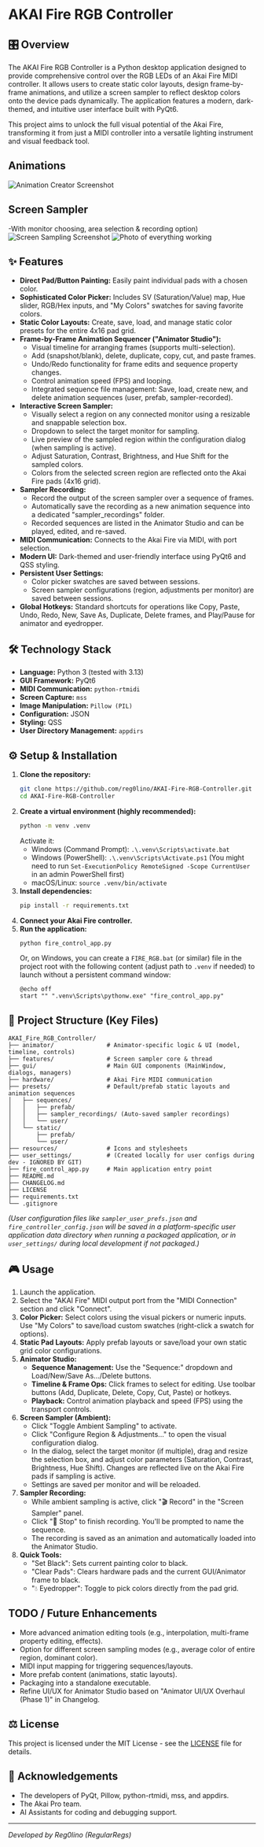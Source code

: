 # AKAI Fire RGB Controller

## 🎛️ Overview

The AKAI Fire RGB Controller is a Python desktop application designed to provide comprehensive control over the RGB LEDs of an Akai Fire MIDI controller. It allows users to create static color layouts, design frame-by-frame animations, and utilize a screen sampler to reflect desktop colors onto the device pads dynamically. The application features a modern, dark-themed, and intuitive user interface built with PyQt6.

This project aims to unlock the full visual potential of the Akai Fire, transforming it from just a MIDI controller into a versatile lighting instrument and visual feedback tool.

## Animations
![Animation Creator Screenshot](https://github.com/user-attachments/assets/d428fdef-93e1-4a24-ac58-8d9c86f7651e)
## Screen Sampler 
-With monitor choosing, area selection & recording option)
![Screen Sampling Screenshot](https://github.com/user-attachments/assets/c02538a7-1de9-4cbc-865e-4a3a7ca2b418)
![Photo of everything working](https://github.com/user-attachments/assets/f42bbf86-b30a-43b2-808d-8f6871431bb8)

## ✨ Features

*   **Direct Pad/Button Painting:** Easily paint individual pads with a chosen color.
*   **Sophisticated Color Picker:** Includes SV (Saturation/Value) map, Hue slider, RGB/Hex inputs, and "My Colors" swatches for saving favorite colors.
*   **Static Color Layouts:** Create, save, load, and manage static color presets for the entire 4x16 pad grid.
*   **Frame-by-Frame Animation Sequencer ("Animator Studio"):**
    *   Visual timeline for arranging frames (supports multi-selection).
    *   Add (snapshot/blank), delete, duplicate, copy, cut, and paste frames.
    *   Undo/Redo functionality for frame edits and sequence property changes.
    *   Control animation speed (FPS) and looping.
    *   Integrated sequence file management: Save, load, create new, and delete animation sequences (user, prefab, sampler-recorded).
*   **Interactive Screen Sampler:**
    *   Visually select a region on any connected monitor using a resizable and snappable selection box.
    *   Dropdown to select the target monitor for sampling.
    *   Live preview of the sampled region within the configuration dialog (when sampling is active).
    *   Adjust Saturation, Contrast, Brightness, and Hue Shift for the sampled colors.
    *   Colors from the selected screen region are reflected onto the Akai Fire pads (4x16 grid).
*   **Sampler Recording:**
    *   Record the output of the screen sampler over a sequence of frames.
    *   Automatically save the recording as a new animation sequence into a dedicated "sampler_recordings" folder.
    *   Recorded sequences are listed in the Animator Studio and can be played, edited, and re-saved.
*   **MIDI Communication:** Connects to the Akai Fire via MIDI, with port selection.
*   **Modern UI:** Dark-themed and user-friendly interface using PyQt6 and QSS styling.
*   **Persistent User Settings:**
    *   Color picker swatches are saved between sessions.
    *   Screen sampler configurations (region, adjustments per monitor) are saved between sessions.
*   **Global Hotkeys:** Standard shortcuts for operations like Copy, Paste, Undo, Redo, New, Save As, Duplicate, Delete frames, and Play/Pause for animator and eyedropper.

## 🛠️ Technology Stack

*   **Language:** Python 3 (tested with 3.13)
*   **GUI Framework:** PyQt6
*   **MIDI Communication:** `python-rtmidi`
*   **Screen Capture:** `mss`
*   **Image Manipulation:** `Pillow (PIL)`
*   **Configuration:** JSON
*   **Styling:** QSS
*   **User Directory Management:** `appdirs`

## ⚙️ Setup & Installation

1.  **Clone the repository:**
    ```bash
    git clone https://github.com/reg0lino/AKAI-Fire-RGB-Controller.git
    cd AKAI-Fire-RGB-Controller
    ```
2.  **Create a virtual environment (highly recommended):**
    ```bash
    python -m venv .venv
    ```
    Activate it:
    *   Windows (Command Prompt): `.\.venv\Scripts\activate.bat`
    *   Windows (PowerShell): `.\.venv\Scripts\Activate.ps1` (You might need to run `Set-ExecutionPolicy RemoteSigned -Scope CurrentUser` in an admin PowerShell first)
    *   macOS/Linux: `source .venv/bin/activate`
3.  **Install dependencies:**
    ```bash
    pip install -r requirements.txt
    ```
4.  **Connect your Akai Fire controller.**
5.  **Run the application:**
    ```bash
    python fire_control_app.py
    ```
    Or, on Windows, you can create a `FIRE_RGB.bat` (or similar) file in the project root with the following content (adjust path to `.venv` if needed) to launch without a persistent command window:
    ```batch
    @echo off
    start "" ".venv\Scripts\pythonw.exe" "fire_control_app.py"
    ```

## 📂 Project Structure (Key Files)

```
AKAI_Fire_RGB_Controller/
├── animator/               # Animator-specific logic & UI (model, timeline, controls)
├── features/               # Screen sampler core & thread
├── gui/                    # Main GUI components (MainWindow, dialogs, managers)
├── hardware/               # Akai Fire MIDI communication
├── presets/                # Default/prefab static layouts and animation sequences
│   ├── sequences/
│   │   ├── prefab/
│   │   ├── sampler_recordings/ (Auto-saved sampler recordings)
│   │   └── user/
│   └── static/
│       ├── prefab/
│       └── user/
├── resources/              # Icons and stylesheets
├── user_settings/          # (Created locally for user configs during dev - IGNORED BY GIT)
├── fire_control_app.py     # Main application entry point
├── README.md
├── CHANGELOG.md
├── LICENSE
├── requirements.txt
└── .gitignore
```
*(User configuration files like `sampler_user_prefs.json` and `fire_controller_config.json` will be saved in a platform-specific user application data directory when running a packaged application, or in `user_settings/` during local development if not packaged.)*

## 🎮 Usage

1.  Launch the application.
2.  Select the "AKAI Fire" MIDI output port from the "MIDI Connection" section and click "Connect".
3.  **Color Picker:** Select colors using the visual pickers or numeric inputs. Use "My Colors" to save/load custom swatches (right-click a swatch for options).
4.  **Static Pad Layouts:** Apply prefab layouts or save/load your own static grid color configurations.
5.  **Animator Studio:**
    *   **Sequence Management:** Use the "Sequence:" dropdown and Load/New/Save As.../Delete buttons.
    *   **Timeline & Frame Ops:** Click frames to select for editing. Use toolbar buttons (Add, Duplicate, Delete, Copy, Cut, Paste) or hotkeys.
    *   **Playback:** Control animation playback and speed (FPS) using the transport controls.
6.  **Screen Sampler (Ambient):**
    *   Click "Toggle Ambient Sampling" to activate.
    *   Click "Configure Region & Adjustments..." to open the visual configuration dialog.
    *   In the dialog, select the target monitor (if multiple), drag and resize the selection box, and adjust color parameters (Saturation, Contrast, Brightness, Hue Shift). Changes are reflected live on the Akai Fire pads if sampling is active.
    *   Settings are saved per monitor and will be reloaded.
7.  **Sampler Recording:**
    *   While ambient sampling is active, click "🎬 Record" in the "Screen Sampler" panel.
    *   Click "🔴 Stop" to finish recording. You'll be prompted to name the sequence.
    *   The recording is saved as an animation and automatically loaded into the Animator Studio.
8.  **Quick Tools:**
    *   "Set Black": Sets current painting color to black.
    *   "Clear Pads": Clears hardware pads and the current GUI/Animator frame to black.
    *   "💧 Eyedropper": Toggle to pick colors directly from the pad grid.

## TODO / Future Enhancements

*   More advanced animation editing tools (e.g., interpolation, multi-frame property editing, effects).
*   Option for different screen sampling modes (e.g., average color of entire region, dominant color).
*   MIDI input mapping for triggering sequences/layouts.
*   More prefab content (animations, static layouts).
*   Packaging into a standalone executable.
*   Refine UI/UX for Animator Studio based on "Animator UI/UX Overhaul (Phase 1)" in Changelog.

## ⚖️ License

This project is licensed under the MIT License - see the [LICENSE](LICENSE) file for details.

## 🙏 Acknowledgements

*   The developers of PyQt, Pillow, python-rtmidi, mss, and appdirs.
*   The Akai Pro team.
*   AI Assistants for coding and debugging support.

---
*Developed by Reg0lino (RegularRegs)*

